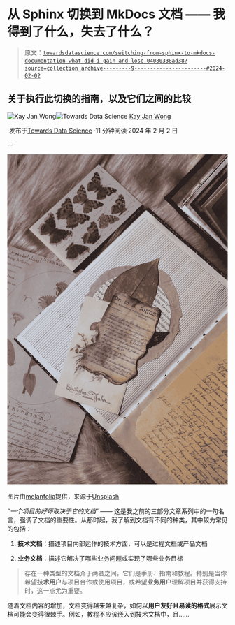 # 从 Sphinx 切换到 MkDocs 文档 —— 我得到了什么，失去了什么？

> 原文：[`towardsdatascience.com/switching-from-sphinx-to-mkdocs-documentation-what-did-i-gain-and-lose-04080338ad38?source=collection_archive---------9-----------------------#2024-02-02`](https://towardsdatascience.com/switching-from-sphinx-to-mkdocs-documentation-what-did-i-gain-and-lose-04080338ad38?source=collection_archive---------9-----------------------#2024-02-02)

## 关于执行此切换的指南，以及它们之间的比较

[](https://kayjanwong.medium.com/?source=post_page---byline--04080338ad38--------------------------------)![Kay Jan Wong](https://kayjanwong.medium.com/?source=post_page---byline--04080338ad38--------------------------------)[](https://towardsdatascience.com/?source=post_page---byline--04080338ad38--------------------------------)![Towards Data Science](https://towardsdatascience.com/?source=post_page---byline--04080338ad38--------------------------------) [Kay Jan Wong](https://kayjanwong.medium.com/?source=post_page---byline--04080338ad38--------------------------------)

·发布于[Towards Data Science](https://towardsdatascience.com/?source=post_page---byline--04080338ad38--------------------------------) ·11 分钟阅读·2024 年 2 月 2 日

--

![](img/1a331c257915b007b5798901def47ad5.png)

图片由[melanfolia](https://unsplash.com/@melanfolia?utm_source=medium&utm_medium=referral)提供，来源于[Unsplash](https://unsplash.com/?utm_source=medium&utm_medium=referral)

“*一个项目的好坏取决于它的文档*” —— 这是我之前的三部分文章系列中的一句名言，强调了文档的重要性。从那时起，我了解到文档有不同的种类，其中较为常见的包括：

1.  **技术文档**：描述项目内部运作的技术方面，可以是过程文档或产品文档

1.  **业务文档**：描述它解决了哪些业务问题或实现了哪些业务目标

> 存在一种类型的文档介于两者之间，它们是手册、指南和教程。特别是当你希望**技术用户**与项目合作或使用项目，或希望**业务用户**理解项目并获得支持时，这一点尤为重要。

随着文档内容的增加，文档变得越来越复杂，如何以**用户友好且易读的格式**展示文档可能会变得很棘手。例如，教程不应该嵌入到技术文档中，且……
